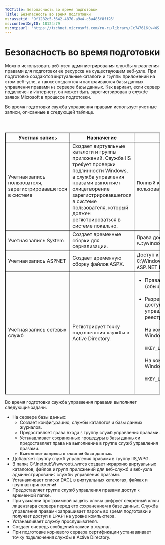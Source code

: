 ```yaml
---
TOCTitle: Безопасность во время подготовки
Title: Безопасность во время подготовки
ms:assetid: '9f1282c5-5642-4870-a9a4-c3a485f8ff76'
ms:contentKeyID: 18124479
ms:mtpsurl: 'https://technet.microsoft.com/ru-ru/library/Cc747616(v=WS.10)'
---
```


Безопасность во время подготовки
================================

Можно использовать веб-узел администрирования службы управления правами для подготовки ее ресурсов на существующем веб-узле. При подготовке создаются виртуальные каталоги и группы приложений на этом веб-узле, а также создаются и настраиваются базы данных управления правами на сервере базы данных. Как вариант, если сервер подключен к Интернету, он может быть зарегистрирован в службе заявок Microsoft в процессе подготовки.

Во время подготовки служба управления правами использует учетные записи, описанные в следующей таблице.

###  

 
<table style="border:1px solid black;">
<colgroup>
<col width="33%" />
<col width="33%" />
<col width="33%" />
</colgroup>
<thead>
<tr class="header">
<th style="border:1px solid black;" >Учетная запись</th>
<th style="border:1px solid black;" >Назначение</th>
<th style="border:1px solid black;" >Разрешения</th>
</tr>
</thead>
<tbody>
<tr class="odd">
<td style="border:1px solid black;">Учетная запись пользователя, зарегистрировавшегося в системе</td>
<td style="border:1px solid black;">Создает виртуальные каталоги и группы приложений. Служба IIS требует проверки подлинности Windows, а служба управления правами выполняет олицетворение зарегистрировавшегося в системе пользователя, который должен регистрироваться в системе локально.</td>
<td style="border:1px solid black;">Полный контроль (зарегистрировавшийся в системе пользователь должен быть локальным администратором).</td>
</tr>
<tr class="even">
<td style="border:1px solid black;">Учетная запись System</td>
<td style="border:1px solid black;">Создает временные сборки для сериализации.</td>
<td style="border:1px solid black;">Права доступа для чтения и записи к временной папке Windows (C:\Windows\Temp).</td>
</tr>
<tr class="odd">
<td style="border:1px solid black;">Учетная запись ASPNET</td>
<td style="border:1px solid black;">Создает временную сборку файлов ASPX.</td>
<td style="border:1px solid black;">Доступ к временной папке кэша сборки (по умолчанию C:\Windows\Microsoft.NET\Framework\v1.1.4322\Temporary ASP.NET Files).</td>
</tr>
<tr class="even">
<td style="border:1px solid black;">Учетная запись сетевых служб</td>
<td style="border:1px solid black;">Регистрирует точку подключения службы в Active Directory.</td>
<td style="border:1px solid black;"><ul>
<li>Права доступа только для чтения к веб-узлу подготовки (обычно C:\Inetpub\Wwwroot\Provisioning).<br />
<br />
</li>
<li>Разрешения на запись в раздел <strong>DRMS</strong> реестра. Права доступа предоставляются программой установки службы управления правами, которая также создает этот раздел реестра.<br />
<br />
На компьютерах под управлением 32-битной версии Windows Server 2003<br />
<br />
<code>HKEY_LOCAL_MACHINE\Software\Microsoft\DRMS\1.0</code><br />
<br />
На компьютерах под управлением 64-битной версии Windows Server 2003<br />
<br />
<code>HKEY_LOCAL_MACHINE\Software\WOW6432Node\Microsoft\DRMS\1.0\</code><br />
<br />
</li>
</ul></td>
</tr>
</tbody>
</table>
 

Во время подготовки служба управления правами выполняет следующие задачи.

-   На сервере базы данных:
    -   Создает конфигурацию, службы каталогов и базы данных журналов.
    -   Предоставляет права входа в группу служб управления правами.
    -   Устанавливает сохраненные процедуры в базы данных и предоставляет права на выполнение в группе служб управления правами.
    -   Выполняет запросы в главной базе данных.
-   Добавляет группу служб управления правами в группу IIS\_WPG.
-   В папке C:\\Inetpub\\Wwwroot\\\_wmcs создает иерархию виртуальных каталогов, файлов и групп приложений для веб-служб и веб-узла администрирования службы управления правами.
-   Устанавливает списки DACL в виртуальных каталогах, файлах и группах приложений.
-   Предоставляет группе служб управления правами доступ к временной папке.
-   При указании программной защиты ключа шифрует секретный ключ лицензиара сервера перед его сохранением в базе данных. Служба управления правами запрашивает пароль во время подготовки и получает доступ к DPAPI на уровне компьютера.
-   Устанавливает службу прослушивателя.
-   Создает очередь сообщений записи в журнал.
-   При подготовке корневого сервера сертификации устанавливает точку подключения службы в Active Directory.
